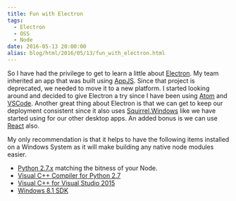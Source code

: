 ```yaml
---
title: Fun with Electron
tags:
  - Electron
  - OSS
  - Node
date: 2016-05-13 20:00:00
alias: blog/html/2016/05/13/fun_with_electron.html
---
```


So I have had the privilege to get to learn a little about [Electron](http://electron.atom.io/). My team
inherited an app that was built using [AppJS](http://appjs.com/). Since that project is deprecated,
we needed to move it to a new platform. I started looking around and decided to
give Electron a try since I have been using [Atom](https://atom.io/) and [VSCode](https://code.visualstudio.com/). Another great
thing about Electron is that we can get to keep our deployment consistent since
it also uses [Squirrel.Windows](https://github.com/Squirrel/Squirrel.Windows) like we have started using for our other desktop
apps. An added bonus is we can use [React](http://facebook.github.io/react/) also.

My only recommendation is that it helps to have the following items installed on
a Windows System as it will make building any native node modules easier.

*   [Python 2.7.x](https://www.python.org/downloads/release/python-2711/) matching the bitness of your Node.
*   [Visual C++ Compiler for Python 2.7](https://www.microsoft.com/en-us/download/details.aspx?id=44266)
*   [Visual C++ for Visual Studio 2015](https://www.visualstudio.com/vs-2015-product-editions)
*   [Windows 8.1 SDK](https://developer.microsoft.com/en-us/windows/downloads/windows-8-1-sdk)